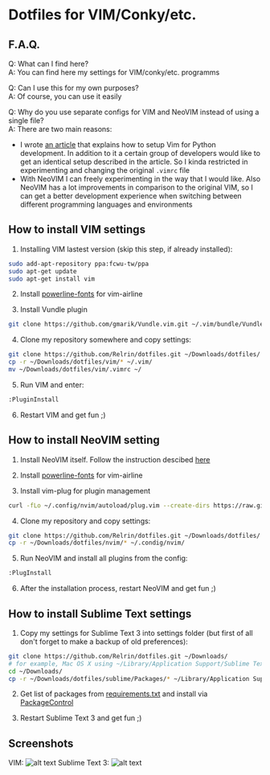 # Dotfiles for VIM/Conky/etc.

## F.A.Q.

Q: What can I find here?  
A: You can find here my settings for VIM/conky/etc. programms

Q: Can I use this for my own purposes?  
A: Of course, you can use it easily

Q: Why do you use separate configs for VIM and NeoVIM instead of using a single file?  
A: There are two main reasons: 
- I wrote [an article](https://habr.com/ru/post/224979/) that explains how to setup Vim for Python development. In addition to it a certain group of developers would like to get an identical setup described in the article. So I kinda restricted in experimenting and changing the original `.vimrc` file
- With NeoVIM I can freely experimenting in the way that I would like. Also NeoVIM has a lot improvements in comparison to the original VIM, so I can get a better development experience when switching between different programming languages and environments

## How to install VIM settings

1) Installing VIM lastest version (skip this step, if already installed):
```bash
sudo add-apt-repository ppa:fcwu-tw/ppa
sudo apt-get update
sudo apt-get install vim
```

2) Install [powerline-fonts](https://github.com/Lokaltog/powerline-fonts) for vim-airline

3) Install Vundle plugin
```bash
git clone https://github.com/gmarik/Vundle.vim.git ~/.vim/bundle/Vundle.vim
```

4) Clone my repository somewhere and copy settings:
```bash
git clone https://github.com/Relrin/dotfiles.git ~/Downloads/dotfiles/
cp -r ~/Downloads/dotfiles/vim/* ~/.vim/
mv ~/Downloads/dotfiles/vim/.vimrc ~/
```

5) Run VIM and enter:
```bash
:PluginInstall
```

6) Restart VIM and get fun ;)

## How to install NeoVIM setting
1) Install NeoVIM itself. Follow the instruction descibed [here](https://github.com/neovim/neovim/wiki/Installing-Neovim)

2) Install [powerline-fonts](https://github.com/Lokaltog/powerline-fonts) for vim-airline

3) Install vim-plug for plugin management
```bash
curl -fLo ~/.config/nvim/autoload/plug.vim --create-dirs https://raw.githubusercontent.com/junegunn/vim-plug/master/plug.vim
```

4) Clone my repository and copy settings:
```bash
git clone https://github.com/Relrin/dotfiles.git ~/Downloads/dotfiles/
cp -r ~/Downloads/dotfiles/nvim/* ~/.condig/nvim/
```

5) Run NeoVIM and install all plugins from the config:
```bash
:PlugInstall
``` 

6) After the installation process, restart NeoVIM and get fun ;)

## How to install Sublime Text settings

1) Copy my settings for Sublime Text 3 into settings folder (but first of all don't forget to make a backup of old preferences):
```bash
git clone https://github.com/Relrin/dotfiles.git ~/Downloads/
# for example, Mac OS X using ~/Library/Application Support/Sublime Text 3/Packages/ folder
cd ~/Downloads/
cp -r ~/Downloads/dotfiles/sublime/Packages/* ~/Library/Application Support/Sublime Text 3/Packages/
```

2) Get list of packages from [requirements.txt](https://raw.githubusercontent.com/Relrin/dotfiles/master/sublime/requirements.txt) and install via [PackageControl](https://packagecontrol.io/)

3) Restart Sublime Text 3 and get fun ;)

## Screenshots

VIM:
  ![alt text](https://raw.githubusercontent.com/Relrin/dotfiles/master/screenshots/vim.png)
Sublime Text 3:
  ![alt text](https://raw.githubusercontent.com/Relrin/dotfiles/master/screenshots/sublime.png)
